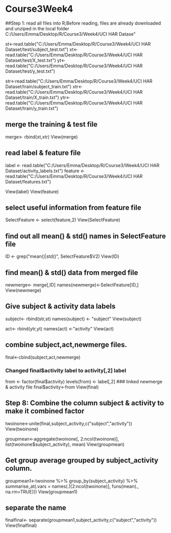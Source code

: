# Course3Week4
##Step 1: read all files into R;Before reading, files are already downloaded and unziped in the local folder C:/Users/Emma/Desktop/R/Course3/Week4/UCI HAR Datase"


st<-read.table("C:/Users/Emma/Desktop/R/Course3/Week4/UCI HAR Dataset/test/subject_test.txt")
xt<-read.table("C:/Users/Emma/Desktop/R/Course3/Week4/UCI HAR Dataset/test/X_test.txt")
yt<-read.table("C:/Users/Emma/Desktop/R/Course3/Week4/UCI HAR Dataset/test/y_test.txt")

str<-read.table("C:/Users/Emma/Desktop/R/Course3/Week4/UCI HAR Dataset/train/subject_train.txt")
xtr<-read.table("C:/Users/Emma/Desktop/R/Course3/Week4/UCI HAR Dataset/train/X_train.txt")
ytr<-read.table("C:/Users/Emma/Desktop/R/Course3/Week4/UCI HAR Dataset/train/y_train.txt")

## merge the training & test file

merge<- rbind(xt,xtr)
View(merge)

## read label & feature file
label <- read.table("C:/Users/Emma/Desktop/R/Course3/Week4/UCI HAR Dataset/activity_labels.txt")
feature <- read.table("C:/Users/Emma/Desktop/R/Course3/Week4/UCI HAR Dataset/features.txt")  

View(label)
View(feature)

##  select useful information from feature file

SelectFeature <- select(feature,2)
View(SelectFeature)

##  find out all mean() & std() names in SelectFeature file
ID <- grep("mean()|std()", SelectFeature$V2) 
View(ID)

## find mean() & std() data from merged file

newmerge<- merge[,ID]
names(newmerge)<-SelectFeature[ID,]
View(newmerge)

##  Give subject & activity data labels
subject<- rbind(str,st)
names(subject) <- "subject"
View(subject)

act<- rbind(ytr,yt)
names(act) <-"activity"
View(act)

## combine subject,act,newmerge files.
final<-cbind(subject,act,newmerge)

### Changed final$activity label to activity[,2] label
from <- factor(final$activity) 
levels(from) <- label[,2] ### linked newmerge & activity file
final$activity<-from
View(final)

## Step 8: Combine the column subject & activity to make it combined factor
twoinone<-unite(final,subject_activity,c("subject","activity"))
View(twoinone)

groupmean<-aggregate(twoinone[, 2:ncol(twoinone)], list(twoinone$subject_activity), mean)
View(groupmean)

## Get group average grouped by subject_activity column.
groupmean1<-twoinone %>% group_by(subject_activity) %>% summarise_at(.vars = names(.)[2:ncol(twoinone)], funs(mean(., na.rm=TRUE)))
View(groupmean1)

## separate the name
finalfinal<- separate(groupmean1,subject_activity,c("subject","activity"))
View(finalfinal)
